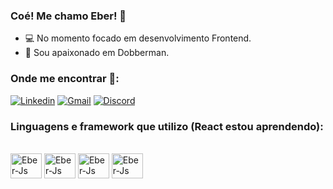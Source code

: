 ### Coé! Me chamo Eber! 💯
- 💻 No momento focado em desenvolvimento Frontend.
- 🐶 Sou apaixonado em Dobberman.
### Onde me encontrar 📲:

[![Linkedin](https://img.shields.io/badge/LinkedIn-0077B5?style=for-the-badge&logo=linkedin&logoColor=white)](https://www.linkedin.com/in/ebmrchtt/)
[![Gmail](https://img.shields.io/badge/Gmail-D14836?style=for-the-badge&logo=gmail&logoColor=white)](mailto:eberjr085@gmail.com)
[![Discord](https://img.shields.io/badge/Discord-5865F2?style=for-the-badge&logo=discord&logoColor=white)](https://discord.com/invite/326531000727502850)

### Linguagens e framework que utilizo (React estou aprendendo):
<div style="display: inline_block"><br>
  <img align="center" alt="Eber-Js" height="40" width="50" src="https://cdn.jsdelivr.net/gh/devicons/devicon/icons/html5/html5-original.svg"/>
  <img align="center" alt="Eber-Js" height="40" width="50" src="https://cdn.jsdelivr.net/gh/devicons/devicon/icons/css3/css3-original.svg"/>
  <img align="center" alt="Eber-Js" height="40" width="50" src="https://cdn.jsdelivr.net/gh/devicons/devicon/icons/javascript/javascript-original.svg"/>
  <img align="center" alt="Eber-Js" height="40" width="50" src="https://cdn.jsdelivr.net/gh/devicons/devicon/icons/react/react-original.svg"/>
</div>

